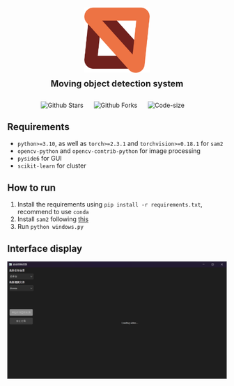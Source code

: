 <h1 align="center">
  <br>
  <img src="./asset/logo.png" alt="MODS" width="150">
  <br>
  <sub><sup><b>Moving object detection system</b></sup></sub>
</h1>


<p align="center">
    <a href="https://github.com/Snape-max/MODS" target="_blank" style="margin-right: 20px; font-style: normal; text-decoration: none;">
        <img src="https://img.shields.io/github/stars/Snape-max/MODS" alt="Github Stars" />
    </a>
    <a href="https://github.com/Snape-max/MODS" target="_blank" style="margin-right: 20px; font-style: normal; text-decoration: none;">
        <img src="https://img.shields.io/github/forks/Snape-max/MODS" alt="Github Forks" />
    </a>
    <a href="https://github.com/Snape-max/MODS" target="_blank" style="margin-right: 20px; font-style: normal; text-decoration: none;">
        <img src="https://img.shields.io/github/languages/code-size/Snape-max/MODS" alt="Code-size" />
    </a>
</p>

## Requirements

- `python>=3.10`, as well as `torch>=2.3.1` and `torchvision>=0.18.1` for `sam2`
- `opencv-python` and `opencv-contrib-python` for image processing
- `pyside6` for GUI
- `scikit-learn` for cluster

## How to run

1. Install the requirements using `pip install -r requirements.txt`, recommend to use `conda`
2. Install `sam2` following [this](https://github.com/facebookresearch/segment-anything)
3. Run `python windows.py`

## Interface display

<img src="./asset/gui.png" width="800" alt="GUI">

